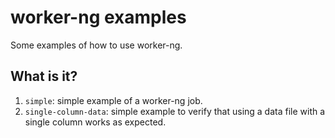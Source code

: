 # worker-ng examples

Some examples of how to use worker-ng.

## What is it?

1. `simple`: simple example of a worker-ng job.
1. `single-column-data`: simple example to verify that using a data file with a
   single column works as expected.
